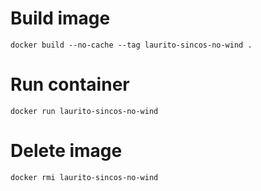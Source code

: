 # Build image
`docker build --no-cache --tag laurito-sincos-no-wind .`

# Run container
`docker run laurito-sincos-no-wind`

# Delete image 
`docker rmi laurito-sincos-no-wind`

